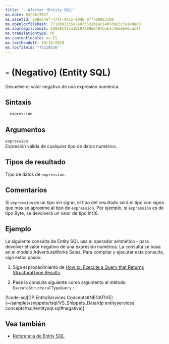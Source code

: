 ```yaml
---
title: '- Afectar (Entity SQL)'
ms.date: 03/30/2017
ms.assetid: 208e54ef-4741-4ec5-89d6-6ff700863cb0
ms.openlocfilehash: 7716b9115587a873531be9c14b7da93c7a148ed8
ms.sourcegitcommit: 628e8147ca10187488e6407dab4c4e6ebe0cac47
ms.translationtype: MT
ms.contentlocale: es-ES
ms.lasthandoff: 10/15/2019
ms.locfileid: "72319536"
---
```

# <a name="--negative-entity-sql"></a>- (Negativo) (Entity SQL)
Devuelve el valor negativo de una expresión numérica.  
  
## <a name="syntax"></a>Sintaxis  
  
```sql  
- expression  
```  
  
## <a name="arguments"></a>Argumentos  
 `expression`  
 Expresión válida de cualquier tipo de datos numérico.  
  
## <a name="result-types"></a>Tipos de resultado  
 Tipo de datos de `expression`.  
  
## <a name="remarks"></a>Comentarios  
 Si `expression` es un tipo sin signo, el tipo del resultado será el tipo con signo que más se aproxime al tipo de `expression`. Por ejemplo, si `expression` es de tipo Byte, se devolverá un valor de tipo Int16.  
  
## <a name="example"></a>Ejemplo  
 La siguiente consulta de Entity SQL usa el operador aritmético - para devolver el valor negativo de una expresión numérica. La consulta se basa en el modelo AdventureWorks Sales. Para compilar y ejecutar esta consulta, siga estos pasos:  
  
1. Siga el procedimiento de [How to: Execute a Query that Returns StructuralType Results](../how-to-execute-a-query-that-returns-structuraltype-results.md).  
  
2. Pase la consulta siguiente como argumento al método `ExecuteStructuralTypeQuery` :  
  
 [!code-sql[DP EntityServices Concepts#NEGATIVE](~/samples/snippets/tsql/VS_Snippets_Data/dp entityservices concepts/tsql/entitysql.sql#negative)]  
  
## <a name="see-also"></a>Vea también

- [Referencia de Entity SQL](entity-sql-reference.md)
